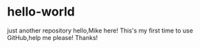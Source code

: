 # hello-world
just another repository
hello,Mike here!
This's my first time to use GitHub,help me please!
Thanks!
